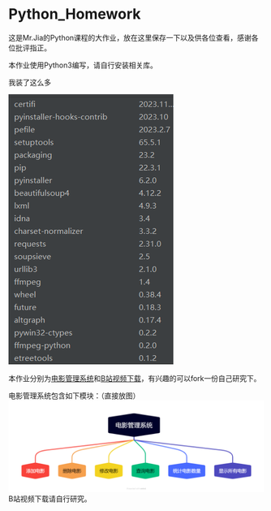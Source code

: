 # **Python_Homework**
这是Mr.Jia的Python课程的大作业，放在这里保存一下以及供各位查看，感谢各位批评指正。

本作业使用Python3编写，请自行安装相关库。

我装了这么多

![img.png](img.png)

本作业分别为[电影管理系统](MovieManagementSystem.py)和[B站视频下载](BilibiliVideo.py)，有兴趣的可以fork一份自己研究下。

电影管理系统包含如下模块：（直接放图）
![MovieManagementSystem.png](MovieManagementSystem.png)
B站视频下载请自行研究。
